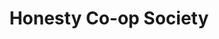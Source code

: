 ---
title: "Honesty Co-op Society"
url: /puducherry/honesty-co-op-society/
shop: department store
---